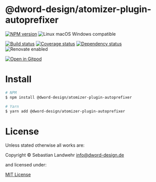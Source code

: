 <!-- TITLE/ -->
# @dword-design/atomizer-plugin-autoprefixer
<!-- /TITLE -->

<!-- BADGES/ -->
[![NPM version](https://img.shields.io/npm/v/@dword-design/atomizer-plugin-autoprefixer.svg)](https://npmjs.org/package/@dword-design/atomizer-plugin-autoprefixer)
![Linux macOS Windows compatible](https://img.shields.io/badge/os-linux%20%7C%C2%A0macos%20%7C%C2%A0windows-blue)

[![Build status](https://img.shields.io/github/workflow/status/dword-design/atomizer-plugin-autoprefixer/build)](https://github.com/dword-design/atomizer-plugin-autoprefixer/actions)
[![Coverage status](https://img.shields.io/coveralls/dword-design/atomizer-plugin-autoprefixer)](https://coveralls.io/github/dword-design/atomizer-plugin-autoprefixer)
[![Dependency status](https://img.shields.io/david/dword-design/atomizer-plugin-autoprefixer)](https://david-dm.org/dword-design/atomizer-plugin-autoprefixer)
![Renovate enabled](https://img.shields.io/badge/renovate-enabled-brightgreen)

[![Open in Gitpod](https://gitpod.io/button/open-in-gitpod.svg)](https://gitpod.io/#https://github.com/dword-design/atomizer-plugin-autoprefixer)
<!-- /BADGES -->

<!-- DESCRIPTION/ -->

<!-- /DESCRIPTION -->

<!-- INSTALL/ -->
# Install

```bash
# NPM
$ npm install @dword-design/atomizer-plugin-autoprefixer

# Yarn
$ yarn add @dword-design/atomizer-plugin-autoprefixer
```
<!-- /INSTALL -->

<!-- LICENSE/ -->
# License

Unless stated otherwise all works are:

Copyright &copy; Sebastian Landwehr <info@dword-design.de>

and licensed under:

[MIT License](https://opensource.org/licenses/MIT)
<!-- /LICENSE -->
